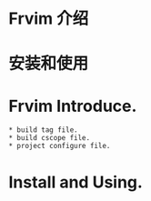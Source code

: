 # Frvim 介绍

# 安装和使用

# Frvim Introduce.
	* build tag file.
	* build cscope file.
	* project configure file.

# Install and Using.


